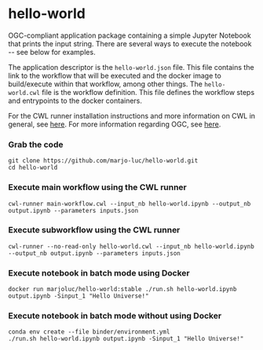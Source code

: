 # hello-world

OGC-compliant application package containing a simple Jupyter Notebook that prints the input string. There are several ways to execute the notebook -- see below for examples.

The application descriptor is the ```hello-world.json``` file. This file contains the link to the workflow that will be executed and the docker image to build/execute within that workflow, among other things. The ```hello-world.cwl``` file is the workflow definition. This file defines the workflow steps and entrypoints to the docker containers.

For the CWL runner installation instructions and more information on CWL in general, see [here](https://www.commonwl.org/).
For more information regarding OGC, see [here](https://www.ogc.org/).

### Grab the code
```
git clone https://github.com/marjo-luc/hello-world.git
cd hello-world
```

### Execute main workflow using the CWL runner

```
cwl-runner main-workflow.cwl --input_nb hello-world.ipynb --output_nb output.ipynb --parameters inputs.json
```

### Execute subworkflow using the CWL runner
```
cwl-runner --no-read-only hello-world.cwl --input_nb hello-world.ipynb --output_nb output.ipynb --parameters inputs.json
```

### Execute notebook in batch mode using Docker
```
docker run marjoluc/hello-world:stable ./run.sh hello-world.ipynb output.ipynb -Sinput_1 "Hello Universe!"
```

### Execute notebook in batch mode without using Docker
```
conda env create --file binder/environment.yml
./run.sh hello-world.ipynb output.ipynb -Sinput_1 "Hello Universe!"
```
